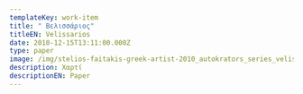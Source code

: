 ```yaml
---
templateKey: work-item
title: " Βελισσάριος"
titleEN: Velissarios
date: 2010-12-15T13:11:00.000Z
type: paper
image: /img/stelios-faitakis-greek-artist-2010_autokrators_series_velissarios.jpg
description: Χαρτί
descriptionEN: Paper
---
```

